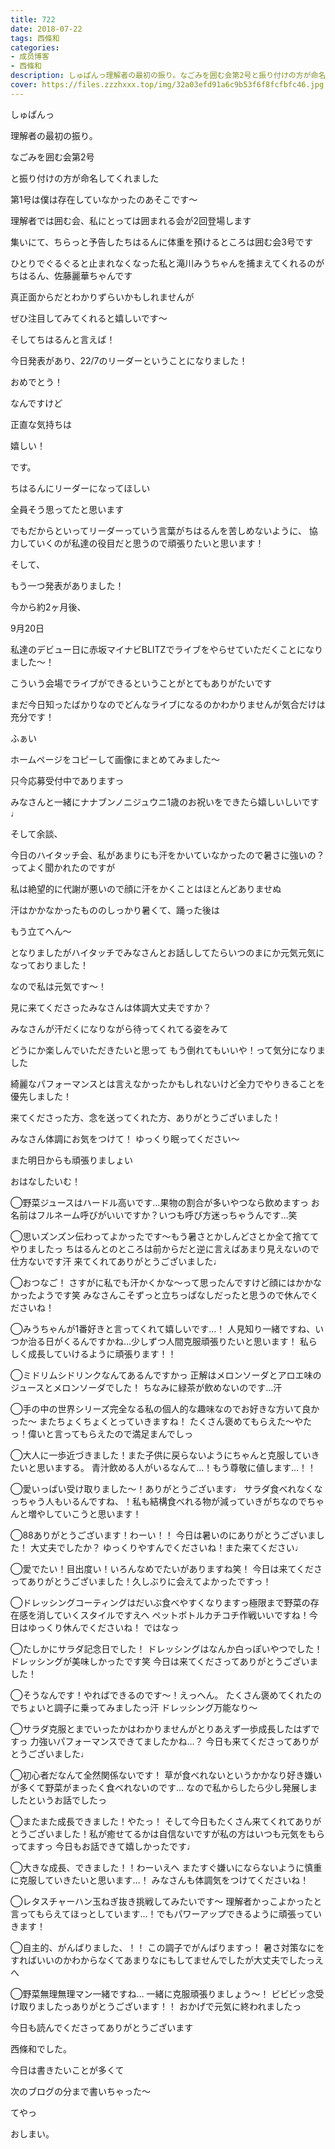 ```yaml
---
title: 722
date: 2018-07-22
tags: 西條和
categories: 
- 成员博客
- 西條和
description: しゅぱんっ理解者の最初の振り。なごみを囲む会第2号と振り付けの方が命名してくれました...
cover: https://files.zzzhxxx.top/img/32a03efd91a6c9b53f6f8fcfbfc46.jpg 
---
```














しゅぱんっ














理解者の最初の振り。











なごみを囲む会第2号











と振り付けの方が命名してくれました












第1号は僕は存在していなかったのあそこです〜













理解者では囲む会、私にとっては囲まれる会が2回登場します










集いにて、ちらっと予告したちはるんに体重を預けるところは囲む会3号です











ひとりでぐるぐると止まれなくなった私と滝川みうちゃんを捕まえてくれるのがちはるん、佐藤麗華ちゃんです











真正面からだとわかりずらいかもしれませんが









ぜひ注目してみてくれると嬉しいです〜












そしてちはるんと言えば！












今日発表があり、22/7のリーダーということになりました！












おめでとう！












なんですけど











正直な気持ちは















嬉しい！











です。










ちはるんにリーダーになってほしい











全員そう思ってたと思います










でもだからといってリーダーっていう言葉がちはるんを苦しめないように、
協力していくのが私達の役目だと思うので頑張りたいと思います！










そして、









もう一つ発表がありました！












今から約2ヶ月後、












9月20日












私達のデビュー日に赤坂マイナビBLITZでライブをやらせていただくことになりました〜！










こういう会場でライブができるということがとてもありがたいです








まだ今日知ったばかりなのでどんなライブになるのかわかりませんが気合だけは充分です！





















ふぁい









ホームページをコピーして画像にまとめてみました〜










只今応募受付中でありますっ












みなさんと一緒にナナブンノニジュウニ1歳のお祝いをできたら嬉しいしいです♩














そして余談、









今日のハイタッチ会、私があまりにも汗をかいていなかったので暑さに強いの？ってよく聞かれたのですが









私は絶望的に代謝が悪いので顔に汗をかくことはほとんどありませぬ











汗はかかなかったもののしっかり暑くて、踊った後は



もう立てへん〜








となりましたがハイタッチでみなさんとお話ししてたらいつのまにか元気元気になっておりました！









なので私は元気です〜！









見に来てくださったみなさんは体調大丈夫ですか？









みなさんが汗だくになりながら待ってくれてる姿をみて



どうにか楽しんでいただきたいと思って
もう倒れてもいいや！って気分になりました










綺麗なパフォーマンスとは言えなかったかもしれないけど全力でやりきることを優先しました！










来てくださった方、念を送ってくれた方、ありがとうございました！









みなさん体調にお気をつけて！
ゆっくり眠ってください〜








また明日からも頑張りましょい









おはなしたいむ！




◯野菜ジュースはハードル高いです…果物の割合が多いやつなら飲めますっ
お名前はフルネーム呼びがいいですか？いつも呼び方迷っちゃうんです…笑






◯思いズンズン伝わってよかったです〜もう暑さとかしんどさとか全て捨ててやりましたっ
ちはるんとのところは前からだと逆に言えばあまり見えないので仕方ないです汗
来てくれてありがとうございました♩






◯おつなご！
さすがに私でも汗かくかな〜って思ったんですけど顔にはかかなかったようです笑
みなさんこそずっと立ちっぱなしだったと思うので休んでくださいね！





◯みうちゃんが1番好きと言ってくれて嬉しいです…！
人見知り一緒ですね、いつか治る日がくるんですかね…少しずつ人間克服頑張りたいと思います！
私らしく成長していけるように頑張ります！！






◯ミドリムシドリンクなんてあるんですかっ
正解はメロンソーダとアロエ味のジュースとメロンソーダでした！
ちなみに緑茶が飲めないのです…汗







◯手の中の世界シリーズ完全なる私の個人的な趣味なのでお好きな方いて良かった〜
またちょくちょくとっていきますね！
たくさん褒めてもらえた〜やたっ！偉いと言ってもらえたので満足まんでしっ






◯大人に一歩近づきました！また子供に戻らないようにちゃんと克服していきたいと思いまする。
青汁飲める人がいるなんて…！もう尊敬に値します…！！





◯愛いっぱい受け取りました〜！ありがとうございます♩
サラダ食べれなくなっちゃう人もいるんですね、！私も結構食べれる物が減っていきがちなのでちゃんと増やしていこうと思います！







◯88ありがとうございます！わーい！！
今日は暑いのにありがとうございました！
大丈夫でしたか？
ゆっくりやすんでくださいね！また来てください♩








◯愛でたい！目出度い！いろんなめでたいがありますね笑！
今日は来てくださってありがとうございました！久しぶりに会えてよかったですっ！







◯ドレッシングコーティングはだいぶ食べやすくなりますっ極限まで野菜の存在感を消していくスタイルですえへ
ペットボトルカチコチ作戦いいですね！今日はゆっくり休んでくださいね！
ではなっ





◯たしかにサラダ記念日でした！
ドレッシングはなんか白っぽいやつでした！ドレッシングが美味しかったです笑
今日は来てくださってありがとうございました！






◯そうなんです！やればできるのです〜！えっへん。
たくさん褒めてくれたのでちょいと調子に乗ってみましたっ汗
ドレッシング万能なり〜







◯サラダ克服とまでいったかはわかりませんがとりあえず一歩成長したはずですっ
力強いパフォーマンスできてましたかね…？
今日も来てくださってありがとうございました♩







◯初心者だなんて全然関係ないです！
草が食べれないというかかなり好き嫌いが多くて野菜がまったく食べれないのです…
なので私からしたら少し発展しましたというお話でしたっ






◯またまた成長できました！やたっ！
そして今日もたくさん来てくれてありがとうございました！私が癒せてるかは自信ないですが私の方はいつも元気をもらってますっ
今日もお話できて嬉しかったです♩







◯大きな成長、できました！！わーいえへ
またすぐ嫌いにならないように慎重に克服していきたいと思います…！
みなさんも体調気をつけてくださいね！






◯レタスチャーハン玉ねぎ抜き挑戦してみたいです〜
理解者かっこよかったと言ってもらえてほっとしています…！でもパワーアップできるように頑張っていきます！








◯自主的、がんばりました、！！
この調子でがんばりますっ！
暑さ対策なにをすればいいのかわからなくてあまりなにもしてませんでしたが大丈夫でしたっえへ





◯野菜無理無理マン一緒ですね…
一緒に克服頑張りましょう〜！
ビビビッ念受け取りましたっありがとうございます！！
おかげで元気に終われましたっ















今日も読んでくださってありがとうございます












西條和でした。











今日は書きたいことが多くて







次のブログの分まで書いちゃった〜








てやっ








おしまい。


